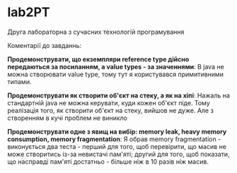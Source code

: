 # lab2PT

Друга лабораторна з сучасних технологій програмування

Коментарії до завданнь:

**Продемонструвати, що екземпляри reference type дійсно передаються за посиланням, а value types - за значеннями**: В java не можна створювати value type, тому тут я користувався примитивними типами.

**Продемонструвати як створити об'єкт на стеку, а як на хіпі**: Нажаль на стандартній java не можна керувати, куди кожен об'єкт піде. Тому реалізація того, як створити об'єкт на стеку, вийшов не дуже. Але з створенням в кучі проблем не виникло

**Продемонструвати одне з явищ на вибір: memory leak, heavy memory consumption, memory fragmentation**: Я обрав memory fragmentation - виконується два теста - перший для того, щоб перевірити, що масив не може створитись із-за невистачі пам'яті; другий для того, щоб показати, що насправді пам'яті достатньо - більше ніж в 10 разів ніж масив. 
